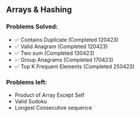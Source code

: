 ## Arrays & Hashing

### Problems Solved:

- ✅ Contains Duplicate (Completed 120423)
- ✅ Valid Anagram (Completed 120423)
- ✅ Two sum (Completed 130423)
- ✅ Group Anagrams (Completed 170423)
- ✅ Top K Frequent Elements (Completed 250423)

### Problems left:

- Product of Array Except Self
- Valid Sudoku
- Longest Consecutive sequence
